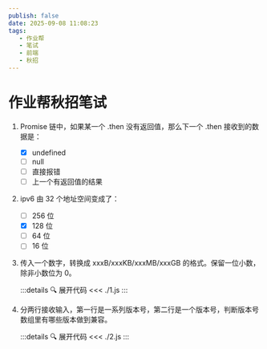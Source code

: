 ```yaml
---
publish: false
date: 2025-09-08 11:08:23
tags:
   - 作业帮
   - 笔试
   - 前端
   - 秋招
---
```


# 作业帮秋招笔试

1. Promise 链中，如果某一个 .then 没有返回值，那么下一个 .then 接收到的数据是：
   
   - [x] undefined
   - [ ] null
   - [ ] 直接报错
   - [ ] 上一个有返回值的结果

2. ipv6 由 32 个地址空间变成了：
   
   - [ ] 256 位
   - [x] 128 位
   - [ ] 64 位
   - [ ] 16 位

3. 传入一个数字，转换成 xxxB/xxxKB/xxxMB/xxxGB 的格式。保留一位小数，除非小数位为 0。
   
    :::details 🔍 展开代码
    <<< ./1.js
    :::

4. 分两行接收输入，第一行是一系列版本号，第二行是一个版本号，判断版本号数组里有哪些版本做到兼容。

    :::details 🔍 展开代码
    <<< ./2.js
    :::